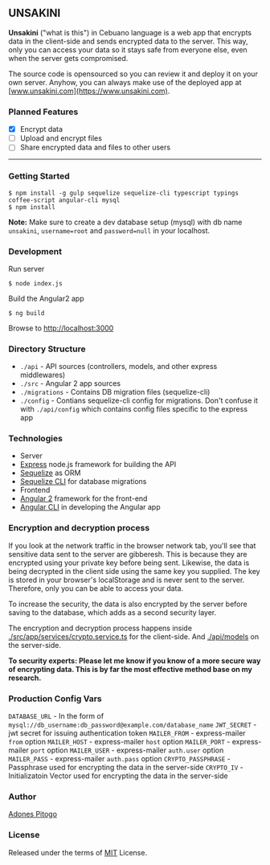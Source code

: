 UNSAKINI
-----------

**Unsakini** ("what is this") in Cebuano language is a web app that encrypts data in the client-side and sends encrypted data to the server. This way, only you can access your data so it stays safe from everyone else, even when the server gets compromised.

The source code is opensourced so you can review it and deploy it on your own server. Anyhow, you can always make use of the deployed app at [www.unsakini.com](https://www.unsakini.com).

### Planned Features
- [x] Encrypt data
- [ ] Upload and encrypt files
- [ ] Share encrypted data and files to other users

-------------------------
### Getting Started
```
$ npm install -g gulp sequelize sequelize-cli typescript typings coffee-script angular-cli mysql
$ npm install
```

**Note:** Make sure to create a dev database setup (mysql) with db name `unsakini`, `username=root` and `password=null` in your localhost.

### Development

Run server
```
$ node index.js
```
Build the Angular2 app
```
$ ng build
```
Browse to [http://localhost:3000](http://localhost:3000)

### Directory Structure
 - `./api` - API sources (controllers, models, and other express middlewares)
 - `./src` - Angular 2 app sources
 - `./migrations` - Contains DB migration files (sequelize-cli)
 - `./config` - Contians sequelize-cli config for migrations. Don't confuse it with `./api/config` which contains config files specific to the express app

### Technologies
 - Server
  - [Express](http://expressjs.com/) node.js framework for building the API
  - [Sequelize](http://docs.sequelizejs.com/en/v3/) as ORM
  - [Sequelize CLI](http://docs.sequelizejs.com/en/v3/docs/migrations/) for database migrations
 - Frontend
  - [Angular 2](https://angular.io/) framework for the front-end
  - [Angular CLI](https://cli.angular.io/) in developing the Angular app

### Encryption and decryption process
If you look at the network traffic in the browser network tab, you'll see that sensitive data sent to the server are gibberesh. This is because they are encrypted using your private key before being sent. Likewise, the data is being decrypted in the client side using the same key you supplied. The key is stored in your browser's localStorage and is never sent to the server. Therefore, only you can be able to access your data.

To increase the security, the data is also encrypted by the server before saving to the database, which adds as a second security layer.

The encryption and decryption process happens inside [./src/app/services/crypto.service.ts](./src/app/services/crypto.service.ts) for the client-side. And [./api/models](./api/models) on the server-side.

**To security experts: Please let me know if you know of a more secure way of encrypting data. This is by far the most effective method base on my research.**

### Production Config Vars

`DATABASE_URL` - In the form of `mysql://db_username:db_password@example.com/database_name`
`JWT_SECRET` - jwt secret for issuing authentication token
`MAILER_FROM` - express-mailer `from` option
`MAILER_HOST` - express-mailer `host` option
`MAILER_PORT` - express-mailer `port` option
`MAILER_USER` - express-mailer `auth.user` option
`MAILER_PASS` - express-mailer `auth.pass` option
`CRYPTO_PASSPHRASE` - Passphrase used for encrypting the data in the server-side
`CRYPTO_IV` - Initializatoin Vector used for encrypting the data in the server-side

### Author
[Adones Pitogo](http://adonespitogo.com)

### License
Released under the terms of [MIT](https://opensource.org/licenses/MIT) License.
